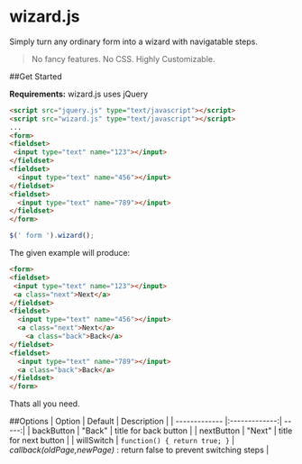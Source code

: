 wizard.js
=========

Simply turn any ordinary form into a wizard with navigatable steps.<br/>
> No fancy features. No CSS. Highly Customizable.

##Get Started

**Requirements:** wizard.js uses jQuery

```html
<script src="jquery.js" type="text/javascript"></script>
<script src="wizard.js" type="text/javascript"></script>
...
<form>
<fieldset>
 <input type="text" name="123"></input>
</fieldset>
<fieldset>
  <input type="text" name="456"></input>
</fieldset>
<fieldset>
  <input type="text" name="789"></input>
</fieldset>
</form>
```
```js
$(' form ').wizard();
```

The given example will produce:
```html
<form>
<fieldset>
 <input type="text" name="123"></input>
 <a class="next">Next</a>
</fieldset>
<fieldset>
  <input type="text" name="456"></input>
  <a class="next">Next</a>
    <a class="back">Back</a>
</fieldset>
<fieldset>
  <input type="text" name="789"></input>
  <a class="back">Back</a>
</fieldset>
</form>
```

Thats all you need.

##Options
| Option        | Default           | Description  |
| ------------- |:-------------:| -----:|
| backButton     | "Back" | title for back button |
| nextButton      | "Next"      |   title for next button |
| willSwitch | `function() { return true; }`      |   *callback(oldPage,newPage)* : return false to prevent switching steps |
